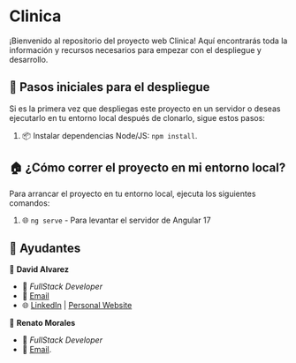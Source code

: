 # Clinica

¡Bienvenido al repositorio del proyecto web Clinica! Aquí encontrarás toda la información y recursos necesarios para empezar con el despliegue y desarrollo.

## 🚀 Pasos iniciales para el despliegue

Si es la primera vez que despliegas este proyecto en un servidor o deseas ejecutarlo en tu entorno local después de clonarlo, sigue estos pasos:

1. 📦 Instalar dependencias Node/JS: `npm install`.

## 🏠 ¿Cómo correr el proyecto en mi entorno local?

Para arrancar el proyecto en tu entorno local, ejecuta los siguientes comandos:

1. 🌐 `ng serve` - Para levantar el servidor de Angular 17

## 👥 Ayudantes

👤 **David Alvarez**

-   💼 _FullStack Developer_
-   📧 [Email](mailto:david.alvarez@alumnos.ucn.cl)
-   🌐 [LinkedIn](https://www.linkedin.com/in/deiviid/) | [Personal Website](http://www.deiviid.com)

👤 **Renato Morales**

-   💼 _FullStack Developer_
-   📧 [Email](mailto:rento.morales@alumnos.ucn.cl).
